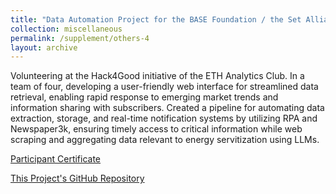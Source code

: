 ```yaml
---
title: "Data Automation Project for the BASE Foundation / the Set Alliance"
collection: miscellaneous
permalink: /supplement/others-4
layout: archive
---
```


Volunteering at the Hack4Good initiative of the ETH Analytics Club. In a team of four, developing a user-friendly web interface for streamlined data retrieval, enabling rapid response to emerging market trends and information sharing with subscribers. Created a pipeline for automating data extraction, storage, and real-time notification systems by utilizing RPA and Newspaper3k, ensuring timely access to critical information while web scraping and aggregating data relevant to energy servitization using LLMs.

[Participant Certificate](http://lbrilh.github.io/files/H4G.pdf)

[This Project's GitHub Repository](https://github.com/itkagakusha/hack4goodbase)
